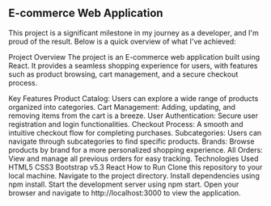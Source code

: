 ## E-commerce Web Application
This project is a significant milestone in my journey as a developer, and I'm proud of the result. Below is a quick overview of what I've achieved:

Project Overview
The project is an E-commerce web application built using React. It provides a seamless shopping experience for users, with features such as product browsing, cart management, and a secure checkout process.

Key Features
Product Catalog: Users can explore a wide range of products organized into categories.
Cart Management: Adding, updating, and removing items from the cart is a breeze.
User Authentication: Secure user registration and login functionalities.
Checkout Process: A smooth and intuitive checkout flow for completing purchases.
Subcategories: Users can navigate through subcategories to find specific products.
Brands: Browse products by brand for a more personalized shopping experience.
All Orders: View and manage all previous orders for easy tracking.
Technologies Used
HTML5
CSS3
Bootstrap v5.3
React
How to Run
Clone this repository to your local machine.
Navigate to the project directory.
Install dependencies using npm install.
Start the development server using npm start.
Open your browser and navigate to http://localhost:3000 to view the application.
